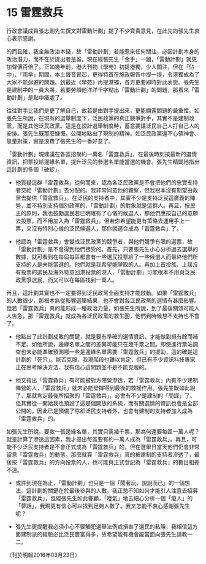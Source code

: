 # 15 雷霆救兵

行政會議成員張志剛先生撰文對雷動計劃」提了不少寳貴意見，在此先向張先生衷心表示感謝。

的而且確，我全無政治本錢，故「雷動計劃」若能惹來任何關注，必因計劃本身的政治潛力，而不在於提出者是誰。現在經張先生「金手」一題，「雷動計劃」就更加聲價百倍了。正如幾年前，港大刊物《學苑》初提港獨，少人關注，但在「佔中」、「雨傘」期間，本土聲音冒起，更得特首在施政報告中提一提，令港獨成為了大家不能迴避的問題。到最近《學苑》再提港獨，各方更要即時對此表態。張先生是建制中的一員大將，若要勞煩他洋洋千字點出「雷動計劃」的問題，那看來「雷動計劃」是點中癢處了。

往往對手比我們是更了解自己，故若是由對手提出來，更能顯露問題的嚴重性。如張先生所說，在現有的選舉制度下，泛民政黨的真正競爭對手，其實不是建制政黨，而是其他泛民政黨。這是在設計選舉制度時，蓄意要讓泛民自己人打自己人的安排。張先生既那麼慷慨，公開地點出了現制的精神，如泛民政黨還不心領神會、思量對策，實是浪費了張先生的一番好意了。

「雷動計劃」現建議在各區招聚約一萬名「雷霆救兵」，在最後時刻按最新的選情資訊，把票投給邊緣名單，提升泛民的參選名單能當選的機會。張先生精闢地指出這計劃的多個「破綻」。

- 他質疑這群「雷霆救兵」從何而來，認為各泛民政黨是不會把他們的忠實支持者交給「雷動計劃」去分配的。我非常同意他的觀察，但我根本沒有期望由政黨去提供「雷霆救兵」。在泛民的支持者中，其實不少是支持泛民這廣義的陣營，並不特別支持個別政黨的，「雷動計劃」的對象就是這群人。再且，按民主的原則，我也鼓勵選民若已明確有了心儀的候選人，那他們應按自己的意願去投票，而不用加入為「雷霆救兵」。但若你希望能更有策略去運用手上一票，又沒有特別心儀的泛民候選人，那你就適合成為「雷霆救兵」了。

- 他認為「雷霆救兵」會變成泛民政黨的競爭者，與他們競爭有限的選票，故「雷動計劃」是不會得到他們接受的。首先，只要張先生小心分析過去選舉的數據，就可看到在每屆每區都會有一些選民投票給了一些候選人而最終他們所支持的人是未能當選的。他們就是我希望能爭取的人。再加上首投族、上屆沒有投票的選民及海外特意回港投票的港人，「雷動計劃」可能根本不用與泛民政黨爭選民，而又可以在每區找到一萬人。

再且，這計劃其實也不一定要得到泛民政黨全面支持才能啟動。如果「雷霆救兵」的人數很少，那根本無從影響選舉結果，也不會對各泛民政黨的選情有甚麼影響。但若「雷霆救兵」真的能形成一種政治力量，如張先生所說，到了最後關頭可能人人告急，那「雷霆救兵」就成為各泛民政黨的救生圈，他們到時候想不支持也不會了。

- 他點出了此計劃成敗的關鍵，就是要有準確的選情資訊，才能做到損有餘而補不足。如他所說，邊緣名單之間的差異可能只在幾千票之間。即使進行票站調查也未必能準確預測哪一些是邊緣名單需要「雷霆救兵」的援助，這的確是這計劃的「死穴」。能否克服，我現階段也難以肯定，但已有不少資訊科技專家正在思考解決方法，我有信心這問題並不是不能克服的。

- 他又指出「雷霆救兵」有可能被對方陣營滲透，若「雷霆救兵」內有不少建制陣營的人，「雷霆救兵」就未必能發揮得到最後的救援作用。張先生既如此說了，那就肯定最後所招聚的「雷霆救兵」，必會有不少是建制的「間諜」了。但其實從一開始我也預設了這是個開放的系統，而有關選情的資訊也會是全部公開的，因此已是預備了除卻泛民支持者外，也會有建制的支持者加入成為「雷霆救兵」的。

如張先生所說，要救一張邊緣名單，其實只需幾千票，那為何還要每區一萬人呢？就是計算了滲透這因素，我才提出每區要有約一萬人成為「雷霆救兵」。再且，可能不少泛民支持者是不會正式成為「雷霆救兵」的，但在選舉日當天他們仍會非常留意「雷霆救兵」的動態。那麼就算「雷霆救兵」真的被建制的支持者滲透了，最後按「雷霆救兵」的方向投票的人，也可能與正式登記為「雷霆救兵」的數目相差不遠。

- 或許到現在為止，「雷動計劃」也只是一個「鬧著玩、說說而已」的一個想法。這計劃的關鍵在於最後參與的人數，我正愁不知如何才能引人注意去招募「雷霆救兵」，但經張先生如此眷顧，「嘥氣」地去細心分析一個「癡人」的「夢話」，我現更有信心可以找到足夠人數了。我又怎能不衷心感謝張先生呢？

- 張先生更提醒我必須小心不要觸犯選舉法例或損害了選民的私隱，我相信這方面建制派的經驗必比泛民豐富得多，故希望能有機會能當面向張先生請教一二。

（刊於明報2016年03月23日）

